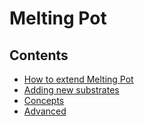 # Melting Pot

## Contents

*   [How to extend Melting Pot](extending.md)
*   [Adding new substrates](substrates.md)
*   [Concepts](concepts.md)
*   [Advanced](advanced.md)
